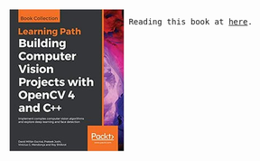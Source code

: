 <img style="float: left;" src="./misc/images/book_cover.jpg">

 <pre> Reading this book at <a href="[url](https://github.com/cuongpiger/Documents/blob/master/Image%20Processing/Building%20Computer%20Vision%20Projects%20with%20OpenCV%204%20and%20C%2B%2B%20by%20David%20Mill%C3%A1n%20Escriv%C3%A1.pdf)">here</a>.